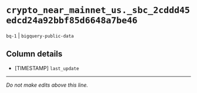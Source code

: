 # `crypto_near_mainnet_us._sbc_2cddd45edcd24a92bbf85d6648a7be46`
`bq-1` | `bigquery-public-data`

## Column details
* [TIMESTAMP] `last_update`

-------------------------------------------------------------------------------
*Do not make edits above this line.*
